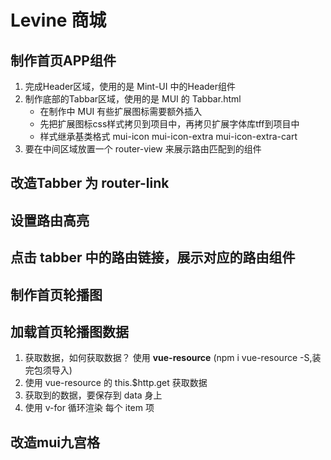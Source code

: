 # Levine 商城

## 制作首页APP组件
1. 完成Header区域，使用的是 Mint-UI 中的Header组件
2. 制作底部的Tabbar区域，使用的是 MUI 的 Tabbar.html
    + 在制作中 MUI 有些扩展图标需要额外插入
    + 先把扩展图标css样式拷贝到项目中，再拷贝扩展字体库tff到项目中
    + 样式继承基类格式 mui-icon mui-icon-extra mui-icon-extra-cart
3. 要在中间区域放置一个 router-view 来展示路由匹配到的组件

## 改造Tabber 为 router-link

## 设置路由高亮

## 点击 tabber 中的路由链接，展示对应的路由组件

## 制作首页轮播图

## 加载首页轮播图数据
1. 获取数据，如何获取数据？ 使用 **vue-resource** (npm i vue-resource -S,装完包须导入)
2. 使用 vue-resource 的 this.$http.get 获取数据
3. 获取到的数据，要保存到 data 身上
4. 使用 v-for 循环渲染 每个 item 项

## 改造mui九宫格